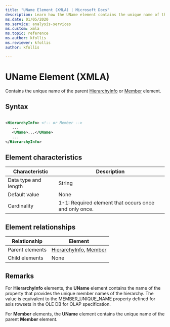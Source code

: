 ```yaml
---
title: "UName Element (XMLA) | Microsoft Docs"
description: Learn how the UName element contains the unique name of the parent HierarchyInfo or Member element.
ms.date: 01/05/2020
ms.service: analysis-services
ms.custom: xmla
ms.topic: reference
ms.author: kfollis
ms.reviewer: kfollis
author: kfollis

---
```

# UName Element (XMLA)

  Contains the unique name of the parent [HierarchyInfo](../xml-elements-properties/hierarchyinfo-element-xmla.md) or [Member](../xml-elements-properties/member-element-xmla.md) element.  
  
## Syntax  
  
```xml  
  
<HierarchyInfo> <!-- or Member -->  
   ...  
   <UName>...</UName>  
   ...  
</HierarchyInfo>  
```  
  
## Element characteristics  
  
|Characteristic|Description|  
|--------------------|-----------------|  
|Data type and length|String|  
|Default value|None|  
|Cardinality|1-1: Required element that occurs once and only once.|  
  
## Element relationships  
  
|Relationship|Element|  
|------------------|-------------|  
|Parent elements|[HierarchyInfo](../xml-elements-properties/hierarchyinfo-element-xmla.md), [Member](../xml-elements-properties/member-element-xmla.md)|  
|Child elements|None|  
  
## Remarks  
 For **HierarchyInfo** elements, the **UName** element contains the name of the property that provides the unique member names of the hierarchy. The value is equivalent to the MEMBER_UNIQUE_NAME property defined for axis rowsets in the OLE DB for OLAP specification.  
  
 For **Member** elements, the **UName** element contains the unique name of the parent **Member** element.  
